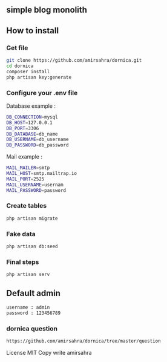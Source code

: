
## simple  blog monolith


## How to install

### Get file
```bash
git clone https://github.com/amirsahra/dornica.git
cd dornica
composer install
php artisan key:generate
```
### Configure your .env file

Database example :
```bash
DB_CONNECTION=mysql
DB_HOST=127.0.0.1
DB_PORT=3306
DB_DATABASE=db_name
DB_USERNAME=db_username
DB_PASSWORD=db_password
```

Mail example :
```bash
MAIL_MAILER=smtp
MAIL_HOST=smtp.mailtrap.io
MAIL_PORT=2525
MAIL_USERNAME=usernam
MAIL_PASSWORD=password

```
### Create tables
```bash
php artisan migrate
```
### Fake data

```bash
php artisan db:seed
```
### Final steps
```bash
php artisan serv
```
## Default admin
```bash
username : admin
password : 123456789
```

### dornica question
```bash
https://github.com/amirsahra/dornica/tree/master/question
```

License MIT
Copy write amirsahra

